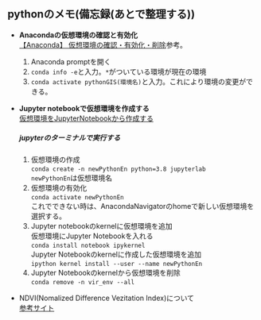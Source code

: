 ## pythonのメモ(備忘録(あとで整理する))

- **Anacondaの仮想環境の確認と有効化**  
    [【Anaconda】 仮想環境の確認・有効化・削除](https://kazu-oji.com/conda-manageenv-etc/)参考。  
  1. Anaconda promptを開く  
  2. `conda info -e`と入力。`*`がついている環境が現在の環境  
  3. `conda activate pythonGIS(環境名)`と入力。これにより環境の変更ができる。

- **Jupyter notebookで仮想環境を作成する**  
  [仮想環境をJupyterNotebookから作成する](https://starpentagon.net/analytics/conda_env_jupyter_notebook/)
  ##### jupyterのターミナルで実行する    
  1. 仮想環境の作成    
     `conda create -n newPythonEn python=3.8 jupyterlab`  
     `newPythonEn`は仮想環境名  
  2. 仮想環境の有効化  
     `conda activate newPythonEn`  
     これでできない時は、AnacondaNavigatorのhomeで新しい仮想環境を選択する。  
  3. Jupyter notebookのkernelに仮想環境を追加  
     仮想環境にJupyter Notebookを入れる  
        `conda install notebook ipykernel`  
     Jupyter Notebookのkernelに作成した仮想環境を追加  
        `ipython kernel install --user --name newPythonEn`  
  4. Jupyter Notebookのkernelから仮想環境を削除  
     `conda remove -n vir_env --all`  
     
- NDVI(Nomalized Difference Vezitation Index)について  
  <a href= "https://sorabatake.jp/5192/#:~:text=%E3%80%8CNDWI(Normalized%20Difference%20Water%20Index,%E3%81%8C%E7%9F%A5%E3%82%89%E3%82%8C%E3%81%A6%E3%81%84%E3%81%BE%E3%81%99%E3%80%82">参考サイト</a>
